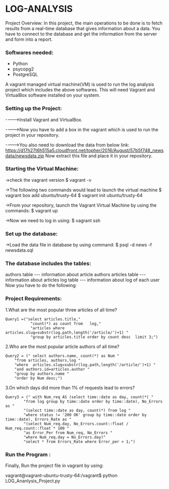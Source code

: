 # LOG-ANALYSIS

Project Overview: In this project, the main operations to be done is to fetch results from a real-time database that gives information about a data. You have to connect to the database and get the information from the server and form into a report.


### Softwares needed:

* Python
* psycopg2
* PostgreSQL

A vagrant managed virtual machine(VM) is used to run the log analysis project which includes the above softwares. 
This will need Vagrant and VirtualBox software installed on your system.

### Setting up the Project:

---->Install Vagrant and VirtualBox.

---->Now you have to add a box in the vagrant which is used to run the project in your repository.

---->You also need to download the data from below link:
	https://d17h27t6h515a5.cloudfront.net/topher/2016/August/57b5f748_newsdata/newsdata.zip
Now extract this file and place it in your repository.

### Starting the Virtual Machine:
->check the vagrant version
$ vagrant -v

->The following two commands would lead to launch the virtual machine
$ vagrant box add ubuntu/trusty-64
$ vagrant init ubuntu/trusty-64

->From your repository, launch the Vagrant Virtual Machine by using the commands:
$ vagrant up

->Now we need to log in using:
$ vagrant ssh

### Set up the database:
->Load the data file in database by using command:
$ psql -d news -f newsdata.sql


### The database includes the tables:

authors table --- information about article authors
articles table --- information about articles
log table --- information about log of each user
Now you have to do the following:


### Project Requirements:
1.What are the most popular three articles of all time?
```
Query1 =("select articles.title,"
           "count(*) as count from   log,"
           "articles where  articles.slug=substr(log.path,length('/article/')+1) "
           "group by articles.title order by count desc  limit 3;") 
```
2.Who are the most popular article authors of all time?
```
Query2 = (" select authors.name, count(*) as Num "
    "from articles, authors,log " 
    "where  articles.slug=substr(log.path,length('/article/')+1) "
    "and authors.id=articles.author "
    "group by authors.name "
    "order by Num desc;")
```
3.On which days did more than 1% of requests lead to errors?

```
Query3 = (" with Num_req AS (select time::date as day, count(*) "
        "from log group by time::date order by time::date), No_Errors as "
        "(select time::date as day, count(*) from log "
        "where status != '200 OK' group by time::date order by time::date), Errors_Rate as "
        "(select Num_req.day, No_Errors.count::float / Num_req.count::float * 100 "
        "as Error_Per from Num_req, No_Errors "
        "where Num_req.day = No_Errors.day)"
        "select * from Errors_Rate where Error_per > 1;")
```

### Run the Program :

Finally, Run the project file in vagrant by using:

vagrant@vagrant-ubuntu-trusty-64:/vagrant$ python LOG_Ananlysis_Project.py
